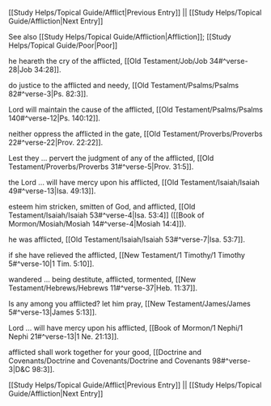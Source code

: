 [[Study Helps/Topical Guide/Afflict|Previous Entry]]  ||  [[Study Helps/Topical Guide/Affliction|Next Entry]]

 See also [[Study Helps/Topical Guide/Affliction|Affliction]]; [[Study Helps/Topical Guide/Poor|Poor]]

 he heareth the cry of the afflicted, [[Old Testament/Job/Job 34#^verse-28|Job 34:28]].

 do justice to the afflicted and needy, [[Old Testament/Psalms/Psalms 82#^verse-3|Ps. 82:3]].

 Lord will maintain the cause of the afflicted, [[Old Testament/Psalms/Psalms 140#^verse-12|Ps. 140:12]].

 neither oppress the afflicted in the gate, [[Old Testament/Proverbs/Proverbs 22#^verse-22|Prov. 22:22]].

 Lest they ... pervert the judgment of any of the afflicted, [[Old Testament/Proverbs/Proverbs 31#^verse-5|Prov. 31:5]].

 the Lord ... will have mercy upon his afflicted, [[Old Testament/Isaiah/Isaiah 49#^verse-13|Isa. 49:13]].

 esteem him stricken, smitten of God, and afflicted, [[Old Testament/Isaiah/Isaiah 53#^verse-4|Isa. 53:4]] ([[Book of Mormon/Mosiah/Mosiah 14#^verse-4|Mosiah 14:4]]).

 he was afflicted, [[Old Testament/Isaiah/Isaiah 53#^verse-7|Isa. 53:7]].

 if she have relieved the afflicted, [[New Testament/1 Timothy/1 Timothy 5#^verse-10|1 Tim. 5:10]].

 wandered ... being destitute, afflicted, tormented, [[New Testament/Hebrews/Hebrews 11#^verse-37|Heb. 11:37]].

 Is any among you afflicted? let him pray, [[New Testament/James/James 5#^verse-13|James 5:13]].

 Lord ... will have mercy upon his afflicted, [[Book of Mormon/1 Nephi/1 Nephi 21#^verse-13|1 Ne. 21:13]].

 afflicted shall work together for your good, [[Doctrine and Covenants/Doctrine and Covenants/Doctrine and Covenants 98#^verse-3|D&C 98:3]].

[[Study Helps/Topical Guide/Afflict|Previous Entry]]  ||  [[Study Helps/Topical Guide/Affliction|Next Entry]]